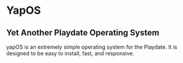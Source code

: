 # YapOS

## Yet Another Playdate Operating System

yapOS is an extremely simple operating system for the Playdate. It is designed
to be easy to install, fast, and responsive.
